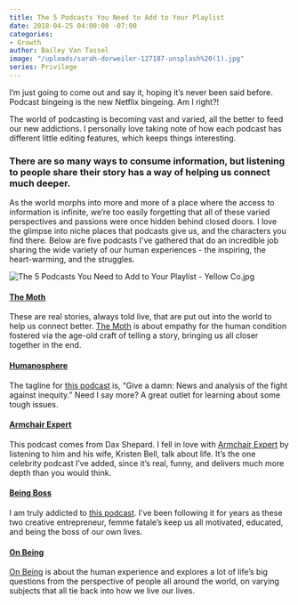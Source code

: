 ```yaml
---
title: The 5 Podcasts You Need to Add to Your Playlist
date: 2018-04-25 04:00:00 -07:00
categories:
- Growth
author: Bailey Van Tassel
image: "/uploads/sarah-dorweiler-127187-unsplash%20(1).jpg"
series: Privilege
---
```


I’m just going to come out and say it, hoping it’s never been said before. Podcast bingeing is the new Netflix bingeing. Am I right?!
 
The world of podcasting is becoming vast and varied, all the better to feed our new addictions. I personally love taking note of how each podcast has different little editing features, which keeps things interesting. 

### There are so many ways to consume information, but listening to people share their story has a way of helping us connect much deeper.
 
As the world morphs into more and more of a place where the access to information is infinite, we’re too easily forgetting that all of these varied perspectives and passions were once hidden behind closed doors. I love the glimpse into niche places that podcasts give us, and the characters you find there. Below are five podcasts I've gathered that do an incredible job sharing the wide variety of our human experiences - the inspiring, the heart-warming, and the struggles.

![The 5 Podcasts You Need to Add to Your Playlist - Yellow Co.jpg](/uploads/ben-kolde-578198-unsplash.jpg)
 
#### [The Moth](https://itunes.apple.com/us/podcast/the-moth-podcast/id275699983?mt=2)

These are real stories, always told live, that are put out into the world to help us connect better. [The Moth](https://itunes.apple.com/us/podcast/the-moth-podcast/id275699983?mt=2) is about empathy for the human condition fostered via the age-old craft of telling a story, bringing us all closer together in the end.  
 
#### [Humanosphere](https://itunes.apple.com/us/podcast/humanosphere-podcast/id661273938?mt=2)

The tagline for [this podcast](https://itunes.apple.com/us/podcast/humanosphere-podcast/id661273938?mt=2) is, “Give a damn: News and analysis of the fight against inequity.” Need I say more? A great outlet for learning about some tough issues.
 
#### [Armchair Expert](https://itunes.apple.com/us/podcast/armchair-expert-with-dax-shepard/id1345682353?mt=2)

This podcast comes from Dax Shepard. I fell in love with [Armchair Expert](https://itunes.apple.com/us/podcast/armchair-expert-with-dax-shepard/id1345682353?mt=2) by listening to him and his wife, Kristen Bell, talk about life. It’s the one celebrity podcast I’ve added, since it’s real, funny, and delivers much more depth than you would think.
 
#### [Being Boss](https://itunes.apple.com/us/podcast/being-boss-mindset-habits-tactics-lifestyle-for-creative/id956310359?mt=2)

I am truly addicted to [this podcast](https://itunes.apple.com/us/podcast/being-boss-mindset-habits-tactics-lifestyle-for-creative/id956310359?mt=2). I’ve been following it for years as these two creative entrepreneur, femme fatale’s keep us all motivated, educated, and being the boss of our own lives.
 
#### [On Being](https://itunes.apple.com/us/podcast/on-being-with-krista-tippett/id150892556?mt=2)

[On Being](https://itunes.apple.com/us/podcast/on-being-with-krista-tippett/id150892556?mt=2) is about the human experience and explores a lot of life’s big questions from the perspective of people all around the world, on varying subjects that all tie back into how we live our lives.